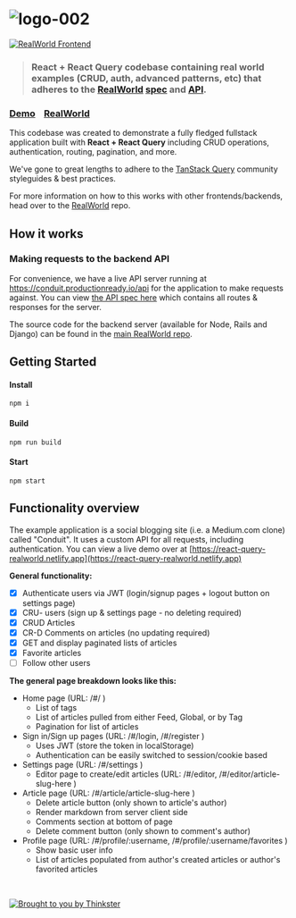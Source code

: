 # ![logo-002](https://user-images.githubusercontent.com/90181028/217143286-a023dd4b-f3a7-4218-8802-39a3bd2b15a8.png)

[![RealWorld Frontend](https://img.shields.io/badge/realworld-frontend-%23783578.svg)](http://realworld.io)

> ### React + React Query codebase containing real world examples (CRUD, auth, advanced patterns, etc) that adheres to the [RealWorld](https://github.com/gothinkster/realworld) [spec](https://realworld-docs.netlify.app/docs/specs/frontend-specs/templates) and [API](https://api.realworld.io/api-docs/).



### [Demo](https://react-query-realworld.netlify.app)&nbsp;&nbsp;&nbsp;&nbsp;[RealWorld](https://github.com/gothinkster/realworld)

This codebase was created to demonstrate a fully fledged fullstack application built with **React + React Query** including CRUD operations, authentication, routing, pagination, and more.

We've gone to great lengths to adhere to the [TanStack Query](https://tanstack.com/query/latest/docs/react/overview) community styleguides & best practices.

For more information on how to this works with other frontends/backends, head over to the [RealWorld](https://github.com/gothinkster/realworld) repo.

## How it works

### Making requests to the backend API

For convenience, we have a live API server running at https://conduit.productionready.io/api for the application to make requests against. You can view [the API spec here](https://api.realworld.io/api-docs/) which contains all routes & responses for the server.

The source code for the backend server (available for Node, Rails and Django) can be found in the [main RealWorld repo](https://github.com/gothinkster/realworld).

## Getting Started

#### Install
```
npm i
```
#### Build
```
npm run build
```
#### Start
```
npm start
```

## Functionality overview

The example application is a social blogging site (i.e. a Medium.com clone) called "Conduit". It uses a custom API for all requests, including authentication. You can view a live demo over at [https://react-query-realworld.netlify.app](https://react-query-realworld.netlify.app)

**General functionality:**

- [x] Authenticate users via JWT (login/signup pages + logout button on settings page)
- [x] CRU- users (sign up & settings page - no deleting required)
- [x] CRUD Articles
- [x] CR-D Comments on articles (no updating required)
- [x] GET and display paginated lists of articles
- [x] Favorite articles
- [ ] Follow other users

**The general page breakdown looks like this:**

- Home page (URL: /#/ )
  - List of tags
  - List of articles pulled from either Feed, Global, or by Tag
  - Pagination for list of articles
- Sign in/Sign up pages (URL: /#/login, /#/register )
  - Uses JWT (store the token in localStorage)
  - Authentication can be easily switched to session/cookie based
- Settings page (URL: /#/settings )
  - Editor page to create/edit articles (URL: /#/editor, /#/editor/article-slug-here )
- Article page (URL: /#/article/article-slug-here )
  - Delete article button (only shown to article's author)
  - Render markdown from server client side
  - Comments section at bottom of page
  - Delete comment button (only shown to comment's author)
- Profile page (URL: /#/profile/:username, /#/profile/:username/favorites )
  - Show basic user info
  - List of articles populated from author's created articles or author's favorited articles

<br />

  [![Brought to you by Thinkster](https://raw.githubusercontent.com/gothinkster/realworld/master/media/end.png)](https://thinkster.io)
